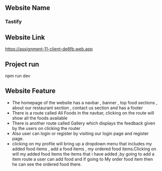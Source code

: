 ## Website Name

<h3>Tastify</h3>

## Website Link

https://assignment-11-client-de6fb.web.app

## Project run
npm run dev

## Website Feature

<ul>
  <li>The homepage of the website has a navbar , banner , top food sections , about our restaurant section , contact us section and has a footer</li>
  <li>There is a route called All Foods in the navbar, clicking on the route will show all the foods available</li>
  <li>There is another route called Gallery which displays the feedback given by the users on clicking the router</li>
  <li>Also user can login or register by visiting our login page and register page.</li>
  <li>clicking on my profile will bring up a dropdown menu that includes my added food items , add a food items , my ordered food items.Clicking on will my added food items the items that i have added ,by going to add a item route a user can add food and if going to My order food item then he can see the ordered food there.  </li>
</ul>
